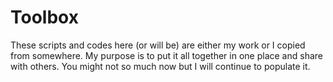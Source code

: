 # Toolbox

These scripts and codes here (or will be) are either my work or I copied from somewhere. My purpose is to put it all together in one place and share with others. You might not so much now but I will continue to populate it.
